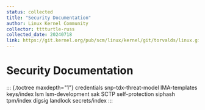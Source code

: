 ```yaml
---
status: collected
title: "Security Documentation"
author: Linux Kernel Community
collector: tttturtle-russ
collected_date: 20240718
link: https://git.kernel.org/pub/scm/linux/kernel/git/torvalds/linux.git/tree/Documentation/security/index.rst
---
```


# Security Documentation

::: {.toctree maxdepth="1"}
credentials snp-tdx-threat-model IMA-templates keys/index lsm
lsm-development sak SCTP self-protection siphash tpm/index digsig
landlock secrets/index
:::
